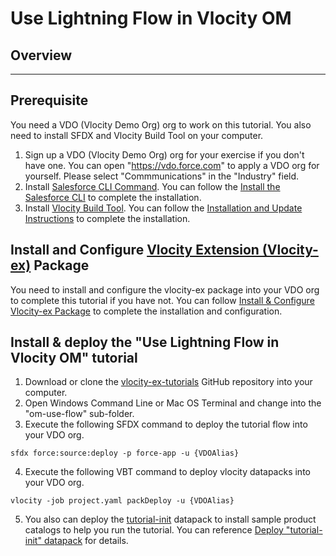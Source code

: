 # Use Lightning Flow in Vlocity OM
## Overview
---

## Prerequisite
You need a VDO (Vlocity Demo Org) org to work on this tutorial. You also need to install SFDX and Vlocity Build Tool on your computer.
1. Sign up a VDO (Vlocity Demo Org) org for your exercise if you don't have one. You can open "https://vdo.force.com" to apply a VDO org for yourself. Please select "Commmunications" in the "Industry" field.
2. Install [Salesforce CLI Command](https://developer.salesforce.com/docs/atlas.en-us.sfdx_cli_reference.meta/sfdx_cli_reference/cli_reference.htm). You can follow the [Install the Salesforce CLI](https://developer.salesforce.com/docs/atlas.en-us.sfdx_setup.meta/sfdx_setup/sfdx_setup_install_cli.htm) to complete the installation.
3. Install [Vlocity Build Tool](https://github.com/vlocityinc/vlocity_build#vlocity-build). You can follow the [Installation and Update Instructions](https://github.com/vlocityinc/vlocity_build#installation-and-update-instructions) to complete the installation.

## Install and Configure [Vlocity Extension (Vlocity-ex)](https://github.com/Soforce/vlocity-ex#vlocity-extension-vlocity-ex-package) Package
You need to install and configure the vlocity-ex package into your VDO org to complete this tutorial if you have not. You can follow [Install & Configure Vlocity-ex Package](https://github.com/Soforce/vlocity-ex#install--configure-vlocity-ex-package) to complete the installation and configuration.

## Install & deploy the "Use Lightning Flow in Vlocity OM" tutorial
1. Download or clone the [vlocity-ex-tutorials](https://github.com/Soforce/vlocity-ex-tutorials) GitHub repository into your computer.
2. Open Windows Command Line or Mac OS Terminal and change into the "om-use-flow" sub-folder.
3. Execute the following SFDX command to deploy the tutorial flow into your VDO org.
```
sfdx force:source:deploy -p force-app -u {VDOAlias}
```
4. Execute the following VBT command to deploy vlocity datapacks into your VDO org.
```
vlocity -job project.yaml packDeploy -u {VDOAlias}
```
5. You also can deploy the [tutorial-init](../tutorial-init/datapacks/tutorial-init.json) datapack to install sample product catalogs to help you run the tutorial. You can reference [Deploy "tutorial-init" datapack](https://github.com/Soforce/vlocity-ex-tutorials/tree/master/tutorial-init#deploy-tutorial-init-datapack) for details.


